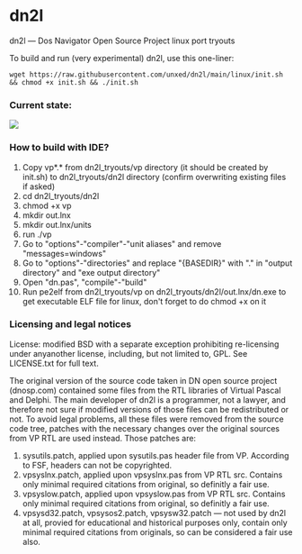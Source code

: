 # dn2l
dn2l — Dos Navigator Open Source Project linux port tryouts

To build and run (very experimental) dn2l, use this one-liner:
```
wget https://raw.githubusercontent.com/unxed/dn2l/main/linux/init.sh && chmod +x init.sh && ./init.sh
```

### Current state:
![](https://user-images.githubusercontent.com/1151423/97242979-4c113a80-1806-11eb-8b8a-b3419a738b48.png)

### How to build with IDE?

1. Copy vp*.* from dn2l_tryouts/vp directory (it should be created by init.sh) to dn2l_tryouts/dn2l directory (confirm overwriting existing files if asked)
2. cd dn2l_tryouts/dn2l
3. chmod +x vp
4. mkdir out.lnx
5. mkdir out.lnx/units
6. run ./vp
7. Go to "options"-"compiler"-"unit aliases" and remove "messages=windows"
8. Go to "options"-"directories" and replace "{BASEDIR}" with "." in "output directory" and "exe output directory"
9. Open "dn.pas", "compile"-"build"
10. Run pe2elf from dn2l_tryouts/vp on dn2l_tryouts/dn2l/out.lnx/dn.exe to get executable ELF file for linux, don't forget to do chmod +x on it

### Licensing and legal notices

License: modified BSD with a separate exception prohibiting re-licensing under anyanother license, including, but not limited to, GPL. See LICENSE.txt for full text.

The original version of the source code taken in DN open source project (dnosp.com) contained some files from the RTL libraries of Virtual Pascal and Delphi. The main developer of dn2l is a programmer, not a lawyer, and therefore not sure if modified versions of those files can be redistributed or not. To avoid legal problems, all these files were removed from the source code tree, patches with the necessary changes over the original sources from VP RTL are used instead. Those patches are:
1) sysutils.patch, applied upon sysutils.pas header file from VP. According to FSF, headers can not be copyrighted.
2) vpsyslnx.patch, applied upon vpsyslnx.pas from VP RTL src. Contains only minimal required citations from original, so definitly a fair use.
3) vpsyslow.patch, applied upon vpsyslow.pas from VP RTL src. Contains only minimal required citations from original, so definitly a fair use.
4) vpsysd32.patch, vpsysos2.patch, vpsysw32.patch — not used by dn2l at all, provied for educational and historical purposes only, contain only minimal required citations from originals, so can be considered a fair use also.
